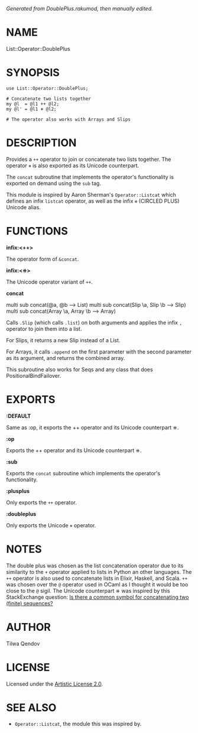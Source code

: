 _Generated from DoublePlus.rakumod, then manually edited._

NAME
====

List::Operator::DoublePlus

SYNOPSIS
========

    use List::Operator::DoublePlus;
    
    # Concatenate two lists together
    my @l  = @l1 ++ @l2;
    my @l' = @l1 ⧺ @l2;
    
    # The operator also works with Arrays and Slips

DESCRIPTION
===========

Provides a `++` operator to join or concatenate two lists together. The operator `⧺` is also exported as its Unicode counterpart.

The `concat` subroutine that implements the operator's functionality is exported on demand using the `sub` tag.

This module is inspired by Aaron Sherman's `Operator::Listcat` which defines an infix `listcat` operator, as well as the infix `⊕` (CIRCLED PLUS) Unicode alias.

FUNCTIONS
=========

**infix:<++>**

The operator form of `&concat`.

**infix:<⧺>**

The Unicode operator variant of `++`.

**concat**

multi sub concat(@a, @b --> List) multi sub concat(Slip \a, Slip \b --> Slip) multi sub concat(Array \a, Array \b --> Array)

Calls `.Slip` (which calls `.list`) on both arguments and applies the infix `,` operator to join them into a list.

For Slips, it returns a new Slip instead of a List.

For Arrays, it calls `.append` on the first parameter with the second parameter as its argument, and returns the combined array.

This subroutine also works for Seqs and any class that does PositionalBindFailover.

EXPORTS
=======

**:DEFAULT**

Same as :op, it exports the ++ operator and its Unicode counterpart ⧺.

**:op**

Exports the ++ operator and its Unicode counterpart ⧺.

**:sub**

Exports the `concat` subroutine which implements the operator's functionality.

**:plusplus**

Only exports the `++` operator.

**:doubleplus**

Only exports the Unicode `⧺` operator.

NOTES
=====

The double plus was chosen as the list concatenation operator due to its similarity to the `+` operator applied to lists in Python an other languages. The `++` operator is also used to concatenate lists in Elixir, Haskell, and Scala. `++` was chosen over the `@` operator used in OCaml as I thought it would be too close to the `@` sigil. The Unicode counterpart ⧺ was inspired by this StackExchange question: [Is there a common symbol for concatenating two (finite) sequences?](https://math.stackexchange.com/questions/298648/is-there-a-common-symbol-for-concatenating-two-finite-sequences/3637741#3637741)

AUTHOR
======

Tilwa Qendov

LICENSE
=======

Licensed under the [Artistic License 2.0](LICENSE).

SEE ALSO
========

  * `Operator::Listcat`, the module this was inspired by.

